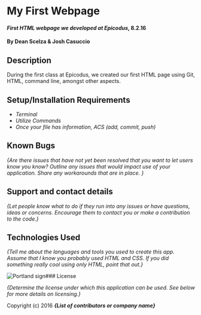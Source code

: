 # My First Webpage

#### _First HTML webpage we developed at Epicodus_, 8.2.16

#### By **Dean Scelza & Josh Casuccio**

## Description

During the first class at Epicodus, we created our first HTML page using Git, HTML, command line, amongst other aspects.

## Setup/Installation Requirements

* _Terminal_
* _Utilize Commands_
* _Once your file has information, ACS (add, commit, push)_


## Known Bugs

_{Are there issues that have not yet been resolved that you want to let users know you know?  Outline any issues that would impact use of your application.  Share any workarounds that are in place. }_

## Support and contact details

_{Let people know what to do if they run into any issues or have questions, ideas or concerns.  Encourage them to contact you or make a contribution to the code.}_

## Technologies Used

_{Tell me about the languages and tools you used to create this app. Assume that I know you probably used HTML and CSS. If you did something really cool using only HTML, point that out.}_

![Portland sign](https://scontent-sea1-1.xx.fbcdn.net/t31.0-8/13710624_10153943767026843_8706336378840788001_o.jpg)### License

*{Determine the license under which this application can be used.  See below for more details on licensing.}*

Copyright (c) 2016 **_{List of contributors or company name}_**
